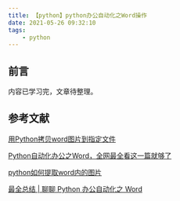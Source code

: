 ```yaml
---
title: 【python】python办公自动化之Word操作
date: 2021-05-26 09:32:10
tags:
	- python
---
```




## 前言

内容已学习完，文章待整理。



## 参考文献

[用Python拷贝word图片到指定文件](https://mp.weixin.qq.com/s/DgkuSxZrx5v2SFoqows9Kg)

[Python自动化办公之Word，全网最全看这一篇就够了](https://mp.weixin.qq.com/s/gWEbrEAuPN1pEJPzJOVD3g)

[python如何提取word内的图片](https://www.cnblogs.com/rongge95500/p/12666308.html)

[最全总结 | 聊聊 Python 办公自动化之 Word](https://blog.csdn.net/hsh881025/article/details/109712799)